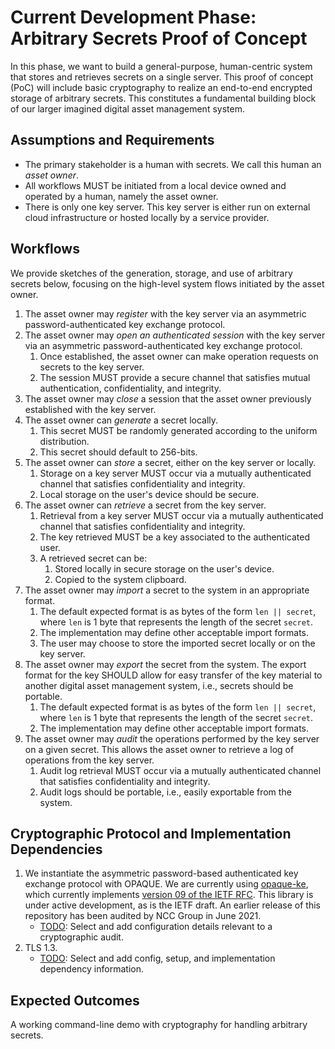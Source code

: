 # Current Development Phase: Arbitrary Secrets Proof of Concept

In this phase, we want to build a general-purpose, human-centric system that stores and retrieves secrets on a single server. This proof of concept (PoC) will include basic cryptography to realize an end-to-end encrypted storage of arbitrary secrets. This constitutes a fundamental building block of our larger imagined digital asset management system. 

## Assumptions and Requirements
- The primary stakeholder is a human with secrets. We call this human an _asset owner_.
- All workflows MUST be initiated from a local device owned and operated by a human, namely the asset owner.
- There is only one key server. This key server is either run on external cloud infrastructure or hosted locally by a service provider.


## Workflows
We provide sketches of the generation, storage, and use of arbitrary secrets below, focusing on the high-level system flows initiated by the asset owner. 

1. The asset owner may _register_ with the key server via an asymmetric password-authenticated key exchange protocol.
1. The asset owner may _open an authenticated session_ with the key server via an asymmetric password-authenticated key exchange protocol. 
    1. Once established, the asset owner can make operation requests on secrets to the key server. 
    1. The session MUST provide a secure channel that satisfies mutual authentication, confidentiality, and integrity.
1. The asset owner may _close_ a session that the asset owner previously established with the key server.
1. The asset owner can _generate_ a secret locally.
    1. This secret MUST be randomly generated according to the uniform distribution.
    1. This secret should default to 256-bits.
1. The asset owner can _store_ a secret, either on the key server or locally.
    1. Storage on a key server MUST occur via a mutually authenticated channel that satisfies confidentiality and integrity. 
    1. Local storage on the user's device should be secure.
1. The asset owner can _retrieve_ a secret from the key server. 
    1. Retrieval from a key server MUST occur via a mutually authenticated channel that satisfies confidentiality and integrity. 
    1. The key retrieved MUST be a key associated to the authenticated user.
    1. A retrieved secret can be:
        1. Stored locally in secure storage on the user's device.
        1. Copied to the system clipboard.
1. The asset owner may _import_ a secret to the system in an appropriate format. 
    1. The default expected format is as bytes of the form ``len || secret``, where `len` is 1 byte that represents the length of the secret `secret`.
    1. The implementation may define other acceptable import formats.
    1. The user may choose to store the imported secret locally or on the key server.
1. The asset owner may _export_ the secret from the system. The export format for the key SHOULD allow for easy transfer of the key material to another digital asset management system, i.e., secrets should be portable.
    1. The default expected format is as bytes of the form ``len || secret``, where `len` is 1 byte that represents the length of the secret `secret`.
    1. The implementation may define other acceptable import formats.
1. The asset owner may _audit_ the operations performed by the key server on a given secret. This allows the asset owner to retrieve a log of operations from the key server.
    1. Audit log retrieval MUST occur via a mutually authenticated channel that satisfies confidentiality and integrity.
    1. Audit logs should be portable, i.e., easily exportable from the system.

## Cryptographic Protocol and Implementation Dependencies
1. We instantiate the asymmetric password-based authenticated key exchange protocol with OPAQUE. We are currently using [opaque-ke](https://docs.rs/opaque-ke/2.0.0-pre.2/opaque_ke/index.html), which currently implements [version 09 of the IETF RFC](https://datatracker.ietf.org/doc/draft-irtf-cfrg-opaque/09/). This library is under active development, as is the IETF draft. An earlier release of this repository has been audited by NCC Group in June 2021. 
    - [TODO](https://github.com/boltlabs-inc/key-mgmt-spec/issues/21): Select and add configuration details relevant to a cryptographic audit.
1. TLS 1.3. 
    - [TODO](https://github.com/boltlabs-inc/key-mgmt-spec/issues/22): Select and add config, setup, and implementation dependency information.

## Expected Outcomes
A working command-line demo with cryptography for handling arbitrary secrets. 